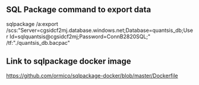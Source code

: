 ## SQL Package command to export data
sqlpackage /a:export /scs:"Server=cgsidcf2mj.database.windows.net;Database=quantsis_db;User Id=sqlquantsis@cgsidcf2mj;Password=ConnB2820SQL;" /tf:"./quantsis_db.bacpac"

## Link to sqlpackage docker image
https://github.com/ormico/sqlpackage-docker/blob/master/Dockerfile